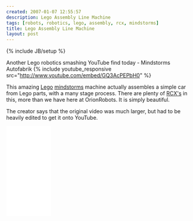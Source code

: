 ```yaml
---
created: 2007-01-07 12:55:57
description: Lego Assembly Line Machine
tags: [robots, robotics, lego, assembly, rcx, mindstorms]
title: Lego Assembly Line Machine
layout: post
---
```

{% include JB/setup %}

Another Lego robotics smashing YouTube find today - Mindstorms Autofabrik
{% include youtube_responsive src="http://www.youtube.com/embed/GQ3AcPEPbH0" %}

This amazing [Lego](/wiki/lego.html "The best known construction toy") [mindstorms](/wiki/mindstorms.html "A Robotic construction toy system from Lego") machine actually assembles a simple car from Lego parts, with a many stage process. There are plenty of [RCX's](/wiki/rcx.html "The Lego Robot Command Explorer") in this, more than we have here at OrionRobots. It is simply beautiful.

The creator says that the original video was much larger, but had to be heavily edited to get it onto YouTube.

<iframe style="width:120px;height:240px;" marginwidth="0" marginheight="0" scrolling="no" frameborder="0" src="//ws-eu.amazon-adsystem.com/widgets/q?ServiceVersion=20070822&OneJS=1&Operation=GetAdHtml&MarketPlace=GB&source=ss&ref=as_ss_li_til&ad_type=product_link&tracking_id=orionrobots-21&language=en_GB&marketplace=amazon&region=GB&placement=B082WD5YV9&asins=B082WD5YV9&linkId=e40e6e6802507d8646f3131923f1dea1&show_border=true&link_opens_in_new_window=true"></iframe><!-- lego mindstorms review 2021 -->